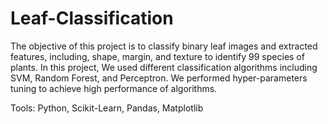 # Leaf-Classification
The objective of this project is to classify binary leaf images and extracted features, including, shape, margin, and texture to identify 99 species of plants. 
In this project, We used different classification algorithms including SVM, Random Forest, and Perceptron. 
We performed hyper-parameters tuning to achieve high performance of algorithms. 

Tools: Python, Scikit-Learn, Pandas, Matplotlib
